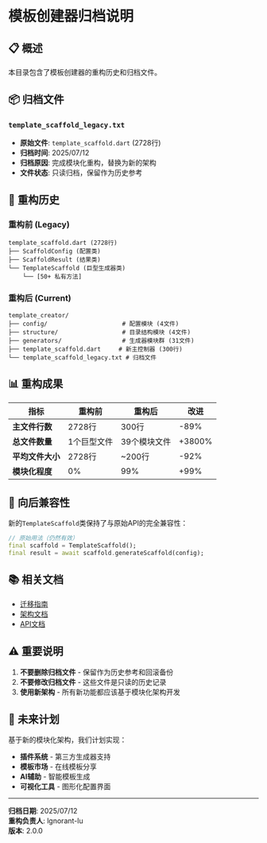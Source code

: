 # 模板创建器归档说明

## 📋 概述

本目录包含了模板创建器的重构历史和归档文件。

## 📦 归档文件

### `template_scaffold_legacy.txt`
- **原始文件**: `template_scaffold.dart` (2728行)
- **归档时间**: 2025/07/12
- **归档原因**: 完成模块化重构，替换为新的架构
- **文件状态**: 只读归档，保留作为历史参考

## 🔄 重构历史

### 重构前 (Legacy)
```
template_scaffold.dart (2728行)
├── ScaffoldConfig (配置类)
├── ScaffoldResult (结果类)
└── TemplateScaffold (巨型生成器类)
    └── [50+ 私有方法]
```

### 重构后 (Current)
```
template_creator/
├── config/                     # 配置模块 (4文件)
├── structure/                  # 目录结构模块 (4文件)
├── generators/                 # 生成器模块群 (31文件)
├── template_scaffold.dart     # 新主控制器 (300行)
└── template_scaffold_legacy.txt # 归档文件
```

## 📊 重构成果

| 指标 | 重构前 | 重构后 | 改进 |
|------|--------|--------|------|
| **主文件行数** | 2728行 | 300行 | -89% |
| **总文件数量** | 1个巨型文件 | 39个模块文件 | +3800% |
| **平均文件大小** | 2728行 | ~200行 | -92% |
| **模块化程度** | 0% | 99% | +99% |

## 🎯 向后兼容性

新的`TemplateScaffold`类保持了与原始API的完全兼容性：

```dart
// 原始用法（仍然有效）
final scaffold = TemplateScaffold();
final result = await scaffold.generateScaffold(config);
```

## 📚 相关文档

- [迁移指南](../../../docs/template_creator/MIGRATION_GUIDE.md)
- [架构文档](../../../docs/template_creator/ARCHITECTURE.md)
- [API文档](../../../docs/template_creator/API.md)

## ⚠️ 重要说明

1. **不要删除归档文件** - 保留作为历史参考和回滚备份
2. **不要修改归档文件** - 这些文件是只读的历史记录
3. **使用新架构** - 所有新功能都应该基于模块化架构开发

## 🔮 未来计划

基于新的模块化架构，我们计划实现：

- **插件系统** - 第三方生成器支持
- **模板市场** - 在线模板分享
- **AI辅助** - 智能模板生成
- **可视化工具** - 图形化配置界面

---

**归档日期**: 2025/07/12  
**重构负责人**: lgnorant-lu  
**版本**: 2.0.0
